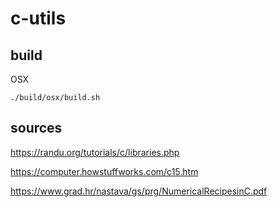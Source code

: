 # c-utils

## build

OSX

```
./build/osx/build.sh
```

## sources

https://randu.org/tutorials/c/libraries.php

https://computer.howstuffworks.com/c15.htm

https://www.grad.hr/nastava/gs/prg/NumericalRecipesinC.pdf

